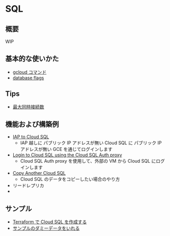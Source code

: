 # SQL

## 概要

WIP

## 基本的な使いかた

+ [gcloud コマンド](./_gcloud/README.md)
+ [database flags](./_flag/README.md)

## Tips

+ [最大同時接続数](./tips-maximum_concurrent_connections)

## 機能および構築例

+ [IAP to Cloud SQL](./iap/README.md)
  + IAP 越しに パブリック IP アドレスが無い Cloud SQL に パブリック IP アドレスが無い GCE を通じてログインします
+ [Login to Cloud SQL using the Cloud SQL Auth proxy](./cloud-sql-auth-proxy/README.md)
  + Cloud SQL Auth proxy を使用して、外部の VM から Cloud SQL にログインします
+ [Copy Another Cloud SQL](./copy-another-sql)
  + Cloud SQL のデータをコピーしたい場合のやり方
+ リードレプリカ
+ 

## サンプル

+ [Terraform で Cloud SQL を作成する](./samples-terraform/)
+ [サンプルのダミーデータをいれる](./samples-dummydata/)

